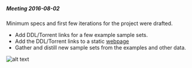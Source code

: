 ##### Meeting 2016-08-02

Minimum specs and first few iterations for the project were drafted.

- Add DDL/Torrent links for a few example sample sets.
- Add the DDL/Torrent links to a static [webpage](samplecloud.ouspg.org/samples.html)
- Gather and distill new sample sets from the examples and other data.

![alt text](https://storage.googleapis.com/samplecloud-media/pictures/scetches/20160802/fenris-mvp-whiteboard-scetch.jpg "First mvp scetch")

